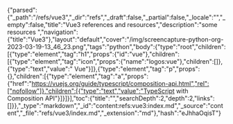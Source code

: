 {"parsed":{"_path":"/refs/vue3","_dir":"refs","_draft":false,"_partial":false,"_locale":"","_empty":false,"title":"Vue3 references and resources","description":"some resources ","navigation":{"title":"Vue3"},"layout":"default","cover":"/img/screencapture-python-org-2023-03-19-13_46_23.png","tags":"python","body":{"type":"root","children":[{"type":"element","tag":"h1","props":{"id":"vue"},"children":[{"type":"element","tag":"icon","props":{"name":"logos:vue"},"children":[]},{"type":"text","value":" Vue"}]},{"type":"element","tag":"p","props":{},"children":[{"type":"element","tag":"a","props":{"href":"https://vuejs.org/guide/typescript/composition-api.html","rel":["nofollow"]},"children":[{"type":"text","value":"TypeScript with Composition API"}]}]}],"toc":{"title":"","searchDepth":2,"depth":2,"links":[]}},"_type":"markdown","_id":"content:refs:vue3:index.md","_source":"content","_file":"refs/vue3/index.md","_extension":"md"},"hash":"eJhhaOqisT"}